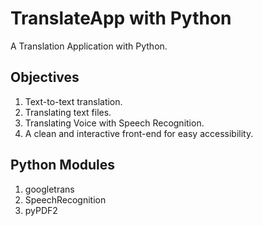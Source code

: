 # TranslateApp with Python
A Translation Application with Python.

## Objectives
1. Text-to-text translation.
2. Translating text files.
3. Translating Voice with Speech Recognition.
4. A clean and interactive front-end for easy accessibility.

## Python Modules
1. googletrans
2. SpeechRecognition
3. pyPDF2
